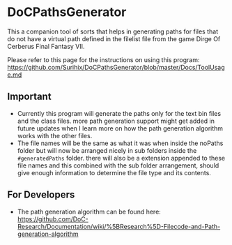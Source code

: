 # DoCPathsGenerator
This a companion tool of sorts that helps in generating paths for files that do not have a virtual path defined in the filelist file from the game Dirge Of Cerberus Final Fantasy VII.

Please refer to this page for the instructions on using this program:
<br>https://github.com/Surihix/DoCPathsGenerator/blob/master/Docs/ToolUsage.md

## Important
- Currently this program will generate the paths only for the text bin files and the class files. more path generation support might get added in future updates when I learn more on how the path generation algorithm works with the other files.
- The file names will be the same as what it was when inside the noPaths folder but will now be arranged nicely in sub folders inside the ``#generatedPaths`` folder. there will also be a extension appended to these file names and this combined with the sub folder arrangement, should give enough information to determine the file type and its contents.

## For Developers
- The path generation algorithm can be found here:
  <br>https://github.com/DoC-Research/Documentation/wiki/%5BResearch%5D-Filecode-and-Path-generation-algorithm
